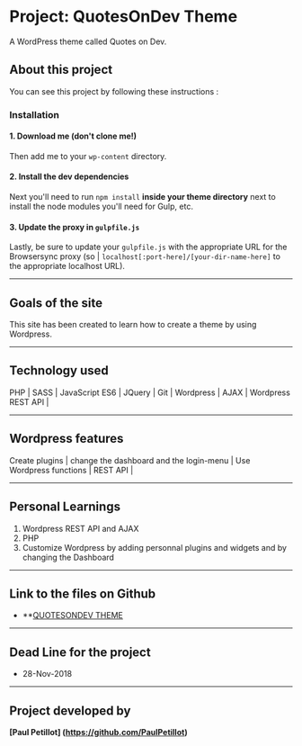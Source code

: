 # Project: QuotesOnDev Theme
A WordPress theme called Quotes on Dev.
## About this project
You can see this project by following these instructions :

### Installation

#### 1. Download me (don't clone me!)

Then add me to your `wp-content` directory.

#### 2. Install the dev dependencies

Next you'll need to run `npm install` **inside your theme directory** next to install the node modules you'll need for Gulp, etc.

#### 3. Update the proxy in `gulpfile.js`

Lastly, be sure to update your `gulpfile.js` with the appropriate URL for the Browsersync proxy (so |  `localhost[:port-here]/[your-dir-name-here]` to the appropriate localhost URL).

----
## Goals of the site
This site has been created to learn how to create a theme by using Wordpress.

----
## Technology used
PHP | SASS | JavaScript ES6 | JQuery | Git | Wordpress | AJAX | Wordpress REST API |

----
## Wordpress features
Create plugins | change the dashboard and the login-menu | Use Wordpress functions | REST API |

----
## Personal Learnings

1. Wordpress REST API and AJAX
2. PHP
3. Customize Wordpress by adding personnal plugins and widgets and by changing the Dashboard 

----
## Link to the files on Github
* **[QUOTESONDEV THEME](https://github.com/PaulPetillot/QuotesOnDev)

----

## Dead Line for the project
* 28-Nov-2018

----
## Project developed by 
 **[Paul Petillot]
(https://github.com/PaulPetillot)**
